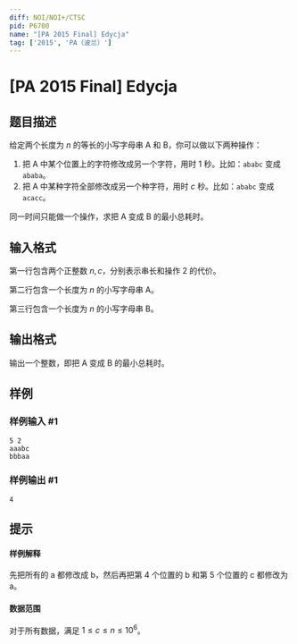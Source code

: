 ```yaml
---
diff: NOI/NOI+/CTSC
pid: P6700
name: "[PA 2015 Final] Edycja"
tag: ['2015', 'PA（波兰）']
---
```

# [PA 2015 Final] Edycja
## 题目描述

给定两个长度为 $n$ 的等长的小写字母串 A 和 B，你可以做以下两种操作：
1. 把 A 中某个位置上的字符修改成另一个字符，用时 1 秒。比如：```ababc``` 变成 ```ababa```。
2. 把 A 中某种字符全部修改成另一个种字符，用时 $c$ 秒。比如：```ababc``` 变成 ```acacc```。

同一时间只能做一个操作，求把 A 变成 B 的最小总耗时。
## 输入格式

第一行包含两个正整数 $n,c$，分别表示串长和操作 2 的代价。

第二行包含一个长度为 $n$ 的小写字母串 A。

第三行包含一个长度为 $n$ 的小写字母串 B。
## 输出格式

输出一个整数，即把 A 变成 B 的最小总耗时。
## 样例

### 样例输入 #1
```
5 2
aaabc
bbbaa
```
### 样例输出 #1
```
4
```
## 提示

#### 样例解释   
先把所有的 a 都修改成 b，然后再把第 4 个位置的 b 和第 5 个位置的 c 都修改为 a。

#### 数据范围
对于所有数据，满足 $1\le c\le n\le10^6$。
